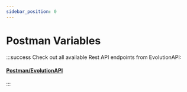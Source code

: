```yaml
---
sidebar_position: 0
---
```


# Postman Variables

:::success Check out all available Rest API endpoints from EvolutionAPI:
<br/>

#### [Postman/EvolutionAPI](https://www.postman.com/agenciadgcode/workspace/evolution-api/overview)

:::

